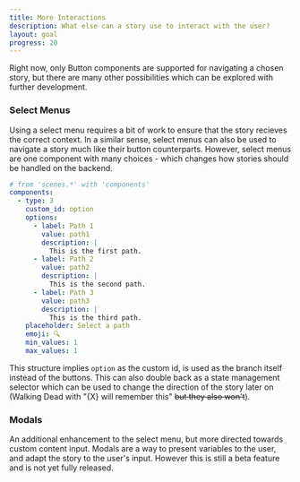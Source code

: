 ```yaml
---
title: More Interactions
description: What else can a story use to interact with the user?
layout: goal
progress: 20
---
```


Right now, only Button components are supported for navigating a chosen story, but there are many other possibilities which can be explored with further development.

### Select Menus

Using a select menu requires a bit of work to ensure that the story recieves the correct context. In a similar sense, select menus can also be used to navigate a story much like their button counterparts. However, select menus are one component with many choices - which changes how stories should be handled on the backend.

```yaml
# from 'scenes.*' with 'components'
components:
  - type: 3
    custom_id: option
    options:
      - label: Path 1
        value: path1
        description: |
          This is the first path.
      - label: Path 2
        value: path2
        description: |
          This is the second path.
      - label: Path 3
        value: path3
        description: |
          This is the third path.
    placeholder: Select a path
    emoji: 🔍
    min_values: 1
    max_values: 1
```

This structure implies `option` as the custom id, is used as the branch itself instead of the buttons. This can also double back as a state management selector which can be used to change the direction of the story later on (Walking Dead with "{X} will remember this" ~~but they also won't~~).

### Modals

An additional enhancement to the select menu, but more directed towards custom content input. Modals are a way to present variables to the user, and adapt the story to the user's input. However this is still a beta feature and is not yet fully released.